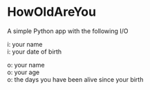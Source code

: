 # HowOldAreYou

A simple Python app with the following I/O

i: your name<br>
i: your date of birth<br>

o: your name<br>
o: your age<br>
o: the days you have been alive since your birth
